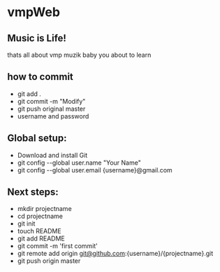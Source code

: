 # vmpWeb

## Music is Life!
thats all about vmp muzik baby you about to learn


## how to commit

+ git add .
+ git commit -m "Modify"
+ git push original master
+ username and password

## Global setup:

 + Download and install Git
 + git config --global user.name "Your Name"
 + git config --global user.email {username}@gmail.com

## Next steps:

 + mkdir projectname
 + cd projectname
 + git init
 + touch README
 + git add README
 + git commit -m 'first commit'
 + git remote add origin git@github.com:{username}/{projectname}.git
 + git push origin master



